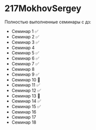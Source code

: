 # 217MokhovSergey

Полностью выполненные семинары с дз:
* Семинар 1 :white_check_mark:
* Семинар 2 :white_check_mark:
* Семинар 3 :white_check_mark:
* Семинар 4
* Семинар 5 :white_check_mark:
* Семинар 6 :white_check_mark:
* Семинар 7 :white_check_mark:
* Семинар 8 
* Семинар 9 :white_check_mark:
* Семинар 10 :large_orange_diamond:
* Семинар 11 :white_check_mark:
* Семинар 12 :white_check_mark:
* Семинар 13 :large_orange_diamond:
* Семинар 14 :white_check_mark:
* Семинар 15 :white_check_mark:
* Семинар 16
* Семинар 17
* Семинар 18
